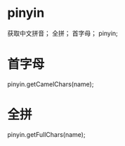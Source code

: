 # pinyin
获取中文拼音； 全拼； 首字母； pinyin; 

# 首字母
pinyin.getCamelChars(name);

# 全拼
pinyin.getFullChars(name);
